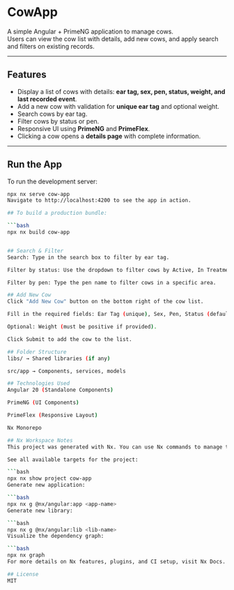 # CowApp

A simple Angular + PrimeNG application to manage cows.  
Users can view the cow list with details, add new cows, and apply search and filters on existing records.

---

## Features

- Display a list of cows with details: **ear tag, sex, pen, status, weight, and last recorded event**.
- Add a new cow with validation for **unique ear tag** and optional weight.
- Search cows by ear tag.
- Filter cows by status or pen.
- Responsive UI using **PrimeNG** and **PrimeFlex**.
- Clicking a cow opens a **details page** with complete information.

---

## Run the App

To run the development server:

```bash
npx nx serve cow-app
Navigate to http://localhost:4200 to see the app in action.

## To build a production bundle:

```bash
npx nx build cow-app


## Search & Filter
Search: Type in the search box to filter by ear tag.

Filter by status: Use the dropdown to filter cows by Active, In Treatment, Deceased or All.

Filter by pen: Type the pen name to filter cows in a specific area.

## Add New Cow
Click "Add New Cow" button on the bottom right of the cow list.

Fill in the required fields: Ear Tag (unique), Sex, Pen, Status (default Active).

Optional: Weight (must be positive if provided).

Click Submit to add the cow to the list.

## Folder Structure
libs/ → Shared libraries (if any)

src/app → Components, services, models

## Technologies Used
Angular 20 (Standalone Components)

PrimeNG (UI Components)

PrimeFlex (Responsive Layout)

Nx Monorepo

## Nx Workspace Notes
This project was generated with Nx. You can use Nx commands to manage the workspace:

See all available targets for the project:

```bash
npx nx show project cow-app
Generate new application:

```bash
npx nx g @nx/angular:app <app-name>
Generate new library:

```bash
npx nx g @nx/angular:lib <lib-name>
Visualize the dependency graph:

```bash
npx nx graph
For more details on Nx features, plugins, and CI setup, visit Nx Docs.

## License
MIT